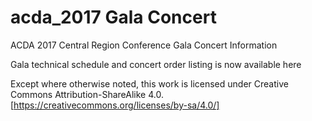 # acda_2017 Gala Concert
ACDA 2017 Central Region Conference Gala Concert Information

Gala technical schedule and concert order listing is now available here

Except where otherwise noted, this work is licensed under Creative Commons Attribution-ShareAlike 4.0.
[https://creativecommons.org/licenses/by-sa/4.0/]
